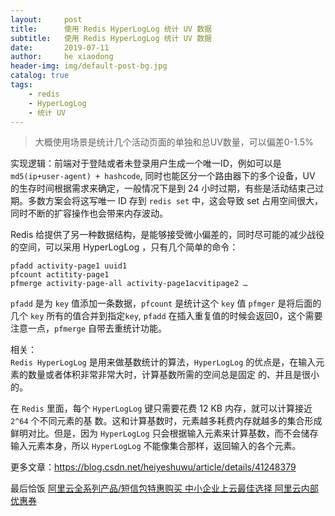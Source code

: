 ```yaml
---
layout:     post
title:      使用 Redis HyperLogLog 统计 UV 数据
subtitle:   使用 Redis HyperLogLog 统计 UV 数据
date:       2019-07-11
author:     he xiaodong
header-img: img/default-post-bg.jpg
catalog: true
tags:
    - redis
    - HyperLogLog
    - 统计 UV
---
```


> 大概使用场景是统计几个活动页面的单独和总UV数量，可以偏差0-1.5%

实现逻辑：前端对于登陆或者未登录用户生成一个唯一ID，例如可以是 `md5(ip+user-agent) + hashcode`, 同时也能区分一个路由器下的多个设备，UV 的生存时间根据需求来确定，一般情况下是到 24 小时过期，有些是活动结束己过期。多数方案会将这写唯一 ID 存到 `redis set` 中，这会导致 set 占用空间很大，同时不断的扩容操作也会带来内存波动。

Redis 给提供了另一种数据结构，是能够接受微小偏差的，同时尽可能的减少战役的空间，可以采用 HyperLogLog ，只有几个简单的命令：
```
pfadd activity-page1 uuid1
pfcount actitity-page1
pfmerge activity-page-all activity-page1acvitipage2 …
```

`pfadd` 是为 `key` 值添加一条数据，`pfcount` 是统计这个 `key` 值 `pfmger` 是将后面的几个 `key` 所有的值合并到指定`key`, `pfadd` 在插入重复值的时候会返回0，这个需要注意一点，`pfmerge` 自带去重统计功能。

相关：<br />
`Redis HyperLogLog` 是用来做基数统计的算法，`HyperLogLog` 的优点是，在输入元素的数量或者体积非常非常大时，计算基数所需的空间总是固定 的、并且是很小的。

在 `Redis` 里面，每个 `HyperLogLog` 键只需要花费 12 KB 内存，就可以计算接近 `2^64` 个不同元素的基 数。这和计算基数时，元素越多耗费内存就越多的集合形成鲜明对比。但是，因为 `HyperLogLog` 只会根据输入元素来计算基数，而不会储存输入元素本身，所以 `HyperLogLog` 不能像集合那样，返回输入的各个元素。

更多文章：https://blog.csdn.net/heiyeshuwu/article/details/41248379


最后恰饭 [阿里云全系列产品/短信包特惠购买 中小企业上云最佳选择 阿里云内部优惠券](https://www.aliyun.com/minisite/goods?userCode=0amqgcs9)
